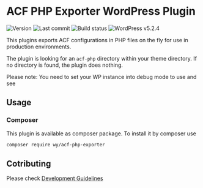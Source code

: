 # ACF PHP Exporter WordPress Plugin
![Version](https://img.shields.io/badge/version-v1.1.0-violet.svg)
![Last commit](https://img.shields.io/github/last-commit/wysiwyg-software-design/acf-php-exporter.svg?style=flat)
![Build status](https://api.travis-ci.org/wysiwyg-software-design/acf-php-exporter.svg?branch=master)
![WordPress v5.2.4](https://img.shields.io/badge/wordpress-v5.2.4-blue.svg)

This plugins exports ACF configurations in PHP files on the fly for use in production environments.

The plugin is looking for an `acf-php` directory within your theme directory. If no directory is found, the plugin
does nothing.

Please note: You need to set your WP instance into debug mode to use and see

## Usage
### Composer
This plugin is available as composer package. To install it by composer use

```bash
composer require wy/acf-php-exporter
```

## Cotributing
Please check [Development Guidelines](./docs/DEVELOPMENT.md)
